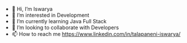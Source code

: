 - 👋 Hi, I’m Iswarya
- 👀 I’m interested in Development
- 🌱 I’m currently learning Java Full Stack
- 💞️ I’m looking to collaborate with Developers
- 📫 How to reach me https://www.linkedin.com/in/talapaneni-iswarya/


<!---
iswarya9490/iswarya9490 is a ✨ special ✨ repository because its `README.md` (this file) appears on your GitHub profile.
You can click the Preview link to take a look at your changes.
--->
